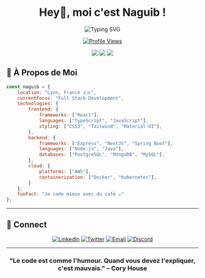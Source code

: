 <div align="center">

# Hey👋, moi c'est Naguib !

<img src="https://readme-typing-svg.herokuapp.com?font=Fira+Code&size=25&duration=3000&pause=1000&color=1F6FEB&center=true&vCenter=true&width=435&lines=Full+Stack+Developer;Software+Engineer;Always+Learning+%F0%9F%92%A1" alt="Typing SVG" />

[![Profile Views](https://komarev.com/ghpvc/?username=naguib-med&style=for-the-badge&color=1f6feb)](https://github.com/naguib-med)

[<img src="https://img.shields.io/badge/-LinkedIn-0077B5?style=for-the-badge&logo=linkedin&logoColor=white" />](https://www.linkedin.com/in/naguib-med/)
[<img src="https://img.shields.io/badge/-Twitter-1DA1F2?style=for-the-badge&logo=twitter&logoColor=white" />](https://twitter.com/NaguibMohamed11)
[<img src="https://img.shields.io/badge/-Discord-7289DA?style=for-the-badge&logo=discord&logoColor=white" />](https://discordapp.com/users/Buigan#0001)
</div>

## 🚀 À Propos de Moi

```javascript
const naguib = {
    location: "Lyon, France 🇫🇷",
    currentFocus: "Full Stack Development",
    technologies: {
        frontend: {
            frameworks: ["React"],
            languages: ["TypeScript", "JavaScript"],
            styling: ["CSS3", "Tailwind", "Material-UI"],
        },
        backend: {
            frameworks: ["Express", "NestJS", "Spring Boot"],
            languages: ["Node.js", "Java"],
            databases: ["PostgreSQL", "MongoDB", "MySQL"],
        },
        cloud: {
            platforms: ["AWS"],
            containerization: ["Docker", "Kubernetes"],
        }
    },
    funFact: "Je code mieux avec du café ☕"
};
```

<!-- Skill Icons with Animation Effect -->

<!-- <div align="center">
  <a href="https://skillicons.dev" target="_blank">
    <img src="https://skillicons.dev/icons?i=html,css,js,ts,nodejs,react,nestjs,express,spring,java,python,aws,git,kubernetes,postgresql&theme=dark" alt="Tech Stack Icons" />
  </a>
</div>
-->
---

## 🤝 Connect

<div align="center">

[![LinkedIn](https://img.shields.io/badge/LinkedIn-0A66C2?style=for-the-badge&logo=linkedin&logoColor=white)](https://www.linkedin.com/in/naguib-med/)
[![Twitter](https://img.shields.io/badge/Twitter-1DA1F2?style=for-the-badge&logo=twitter&logoColor=white)](https://twitter.com/NaguibMohamed11)
[![Email](https://img.shields.io/badge/Email-EA4335?style=for-the-badge&logo=gmail&logoColor=white)](mailto:moma.naguib@gmail.com)
[![Discord](https://img.shields.io/badge/Discord-5865F2?style=for-the-badge&logo=discord&logoColor=white)](https://discord.com/users/Buigan#0001)

</div>

---

<div align="center">

### "Le code est comme l'humour. Quand vous devez l'expliquer, c'est mauvais." – Cory House

</div>

